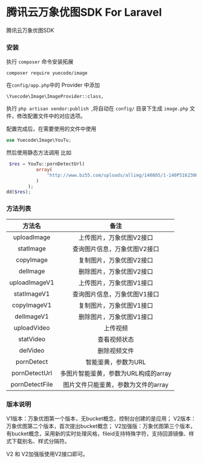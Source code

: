 # 腾讯云万象优图SDK For Laravel 

腾讯云万象优图SDK 


### 安装

执行 `composer` 命令安装拓展
```
composer require yuecode/image
```

在`config/app.php`中的 Provider 中添加
```
\Yuecode\Image\ImageProvider::class,
```

执行 `php artisan vendor:publish `,将自动在 `config/` 目录下生成   `image.php` 文件，修改配置文件中的对应选项。

配置完成后，在需要使用的文件中使用
```php
use Yuecode\Image\YouTu;
```
然后使用静态方法调用
比如

```php
 $res = YouTu::pornDetectUrl(
           array(
               "http://www.bz55.com/uploads/allimg/140805/1-140P5162300-50.jpg","http://img.taopic.com/uploads/allimg/130716/318769-130G60P30462.jpg"
           )
        );
dd($res);
```

### 方法列表

|      方法名       |           备注           |
| :------------: | :--------------------: |
|  uploadImage   |     上传图片，万象优图V2接口      |
|   statImage    |    查询图片信息，万象优图V2接口     |
|   copyImage    |     复制图片，万象优图V2接口      |
|    delImage    |     删除图片，万象优图V2接口      |
| uploadImageV1  |     上传图片，万象优图V1接口      |
|  statImageV1   |    查询图片信息，万象优图V1接口     |
|  copyImageV1   |     复制图片，万象优图V1接口      |
|   delImageV1   |     删除图片，万象优图V1接口      |
|  uploadVideo   |          上传视频          |
|   statVideo    |         查看视频状态         |
|    delVideo    |         删除视频文件         |
|   pornDetect   |      智能鉴黄，参数为URL       |
| pornDetectUrl  | 多图片智能鉴黄，参数为URL构成的array |
| pornDetectFile |  图片文件只能鉴黄，参数为文件的array  |

### 版本说明

V1版本：万象优图第一个版本，无bucket概念，控制台创建的是应用；
V2版本：万象优图第二个版本，首次提出bucket概念；
V2加强版：万象优图第三个版本，有bucket概念，采用新的实时处理风格，fileid支持特殊字符，支持回源镜像、样式下载别名、样式分隔符。

V2 和 V2加强版使用V2接口即可。